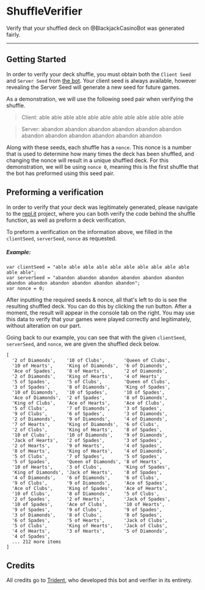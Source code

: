 # ShuffleVerifier
Verify that your shuffled deck on @BlackjackCasinoBot was generated fairly.

<hr>

## Getting Started 
In order to verify your deck shuffle, you must obtain both the `Client Seed` and `Server Seed` from [the bot](https://t.me/BlackjackCasinoBot ). Your client seed is always available, however revealing the Server Seed will generate a new seed for future games.

As a demonstration, we will use the following seed pair when verifying the shuffle.

> Client: able able able able able able able able able able able able 

>Server: abandon abandon abandon abandon abandon abandon abandon abandon abandon abandon abandon abandon

Along with these seeds, each shuffle has a `nonce`. This nonce is a number that is used to determine how many times the deck has been shuffled, and changing the nonce will result in a unique shuffled deck. For this demonstration, we will be using `nonce 0`, meaning this is the first shuffle that the bot has preformed using this seed pair.

## Preforming a verification
In order to verify that your deck was legitimately generated, please navigate to the [repl.it](https://repl.it/@Triident/ShuffleVerifier#index.js) project, where you can both verify the code behind the shuffle function, as well as preform a deck verification.

To preform a verification on the information above, we filled in the `clientSeed`, `serverSeed`, `nonce` as requested.

##### Example:

```
var clientSeed = "able able able able able able able able able able able able";
var serverSeed = "abandon abandon abandon abandon abandon abandon abandon abandon abandon abandon abandon abandon";
var nonce = 0;
```

After inputting the required seeds & nonce, all that's left to do is see the resulting shuffled deck. You can do this by clicking the run button. After a moment, the result will appear in the console tab on the right. You may use this data to verify that your games were played correctly and legitimately, without alteration on our part.

Going back to our example, you can see that with the given `clientSeed`, `serverSeed`, and `nonce`, we are given the shuffled deck below.

```
[
  '2 of Diamonds',    '10 of Clubs',       'Queen of Clubs',
  '10 of Hearts',     'King of Diamonds',  '6 of Diamonds',
  'Ace of Spades',    '8 of Hearts',       '2 of Diamonds',
  '2 of Diamonds',    'King of Hearts',    '4 of Hearts',
  '5 of Spades',      '5 of Clubs',        'Queen of Clubs',
  '3 of Spades',      '8 of Diamonds',     'King of Spades',
  '10 of Diamonds',   '10 of Spades',      '10 of Spades',
  'Ace of Diamonds',  '2 of Spades',       '8 of Diamonds',
  'King of Clubs',    'Ace of Hearts',     'Ace of Clubs',
  '5 of Clubs',       '7 of Diamonds',     '3 of Spades',
  '9 of Clubs',       '6 of Spades',       '3 of Diamonds',
  '2 of Diamonds',    '9 of Diamonds',     '4 of Diamonds',
  '7 of Hearts',      'King of Diamonds',  '6 of Clubs',
  '2 of Clubs',       'King of Hearts',    '8 of Spades',
  '10 of Clubs',      '10 of Diamonds',    '9 of Diamonds',
  'Jack of Hearts',   '2 of Spades',       '3 of Spades',
  '2 of Hearts',      '9 of Hearts',       '4 of Spades',
  '8 of Hearts',      'King of Hearts',    '4 of Diamonds',
  '5 of Clubs',       '7 of Spades',       '5 of Spades',
  '5 of Spades',      'Queen of Diamonds', '8 of Hearts',
  '10 of Hearts',     '3 of Clubs',        'King of Spades',
  'King of Diamonds', 'Jack of Hearts',    '8 of Spades',
  '4 of Diamonds',    '6 of Diamonds',     '6 of Clubs',
  '9 of Clubs',       '9 of Diamonds',     'Ace of Spades',
  'Ace of Clubs',     'King of Spades',    'Ace of Hearts',
  '10 of Clubs',      '8 of Diamonds',     '5 of Clubs',
  '2 of Spades',      '2 of Hearts',       'Jack of Spades',
  '10 of Spades',     'Ace of Clubs',      '10 of Hearts',
  '9 of Spades',      '9 of Clubs',        '9 of Spades',
  '3 of Diamonds',    '8 of Clubs',        '8 of Spades',
  '6 of Spades',      '5 of Hearts',       'Jack of Clubs',
  '5 of Clubs',       'King of Hearts',    'Jack of Clubs',
  '4 of Hearts',      '3 of Hearts',       '5 of Diamonds',
  '4 of Spades',
  ... 212 more items
]
```

## Credits
All credits go to [Trident](https://t.me/olympiian), who developed this bot and verifier in its entirety.
